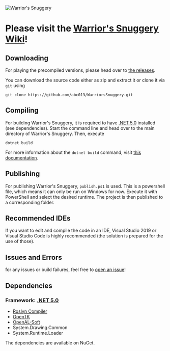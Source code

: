 ![Warrior's Snuggery](https://i.imgur.com/Is8gUOz.png)
# Please visit the [Warrior's Snuggery Wiki](https://github.com/abc013/WarriorsSnuggery/wiki)!

## Downloading
For playing the precompiled versions, please head over to [the releases](https://github.com/abc013/WarriorsSnuggery/releases).

You can download the source code either as zip and extract it or clone it via `git` using 
```git
git clone https://github.com/abc013/WarriorsSnuggery.git
```
## Compiling
For building Warrior's Snuggery, it is required to have [.NET 5.0](https://dotnet.microsoft.com/download/dotnet/5.0) installed (see dependencies).
Start the command line and head over to the main directory of Warrior's Snuggery. Then, execute
```
dotnet build
```
For more information about the `dotnet build` command, visit [this documentation](https://docs.microsoft.com/en-us/dotnet/core/tools/dotnet-build).

## Publishing
For publishing Warrior's Snuggery, `publish.ps1` is used. This is a powershell file, which means it can only be run on Windows for now. Execute it with PowerShell and select the desired runtime. The project is then published to a corresponding folder.

## Recommended IDEs
If you want to edit and compile the code in an IDE, Visual Studio 2019 or Visual Studio Code is highly recommended (the solution is prepared for the use of those).

## Issues and Errors
for any issues or build failures, feel free to [open an issue](https://github.com/abc013/WarriorsSnuggery/issues/new)!

## Dependencies
### Framework: [.NET 5.0](https://dotnet.microsoft.com/download/dotnet/5.0)
- [Roslyn Compiler](https://github.com/dotnet/roslyn)
- [OpenTK](https://github.com/opentk/opentk)
- [OpenAL-Soft](https://openal-soft.org/)
- System.Drawing.Common
- System.Runtime.Loader

The dependencies are available on NuGet.
